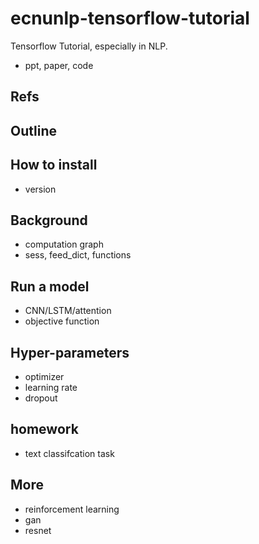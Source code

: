 # ecnunlp-tensorflow-tutorial

Tensorflow Tutorial, especially in NLP.

- ppt, paper, code

## Refs

## Outline

## How to install
- version

## Background

- computation graph
- sess, feed_dict, functions

## Run a model
  - CNN/LSTM/attention
  - objective function
  
## Hyper-parameters
  - optimizer
  - learning rate
  - dropout

## homework
  - text classifcation task

## More
  - reinforcement learning
  - gan
  - resnet
